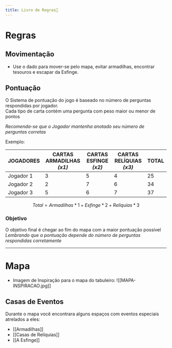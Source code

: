 ```yaml
---
title: Livro de Regras📖
---
```

# Regras

## Movimentação
- Use o dado para mover-se pelo mapa, evitar armadilhas, encontrar tesouros e escapar da Esfinge.
## Pontuação

O Sistema de pontuação do jogo é baseado no número de perguntas respondidas por jogador.  
Cada tipo de carta contém uma pergunta com peso maior ou menor de pontos  

_Recomenda-se que o Jogador mantenha anotado seu número de perguntas corretas_

Exemplo:  

| JOGADORES<br> | CARTAS ARMADILHAS<br>_(x1)_ | CARTAS ESFINGE<br>_(x2)_ | CARTAS RELÍQUIAS<br>_(x3)_ | TOTAL |
| ------------- | --------------------------- | ------------------------ | -------------------------- | ----- |
| Jogador 1     | 3                           | 5                        | 4                          | 25    |
| Jogador 2     | 2                           | 7                        | 6                          | 34    |
| Jogador 3     | 5                           | 6                        | 7                          | 37    |

$$
Total = Armadilhas * 1 + Esfinge * 2 + Reliquias * 3
$$
### Objetivo
O objetivo final é chegar ao fim do mapa com a maior pontuação possível  
_Lembrando que a pontuação depende do número de perguntas respondidas corretamente_  

---
# Mapa
- Imagem de Inspiração para o mapa do tabuleiro:
  ![[MAPA-INSPIRACAO.jpg]]
## Casas de Eventos
Durante o mapa você encontrara alguns espaços com eventos especiais atrelados a eles:
- [[Armadilhas]]
- [[Casas de Relíquias]]
- [[A Esfinge]]